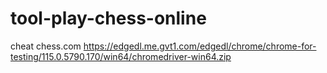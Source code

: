 # tool-play-chess-online
cheat chess.com 
	https://edgedl.me.gvt1.com/edgedl/chrome/chrome-for-testing/115.0.5790.170/win64/chromedriver-win64.zip
